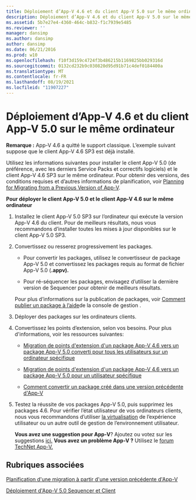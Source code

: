 ```yaml
---
title: Déploiement d’App-V 4.6 et du client App-V 5.0 sur le même ordinateur
description: Déploiement d’App-V 4.6 et du client App-V 5.0 sur le même ordinateur
ms.assetid: 5b7e27e4-4360-464c-b832-f1c7939e5485
ms.reviewer: ''
manager: dansimp
ms.author: dansimp
author: dansimp
ms.date: 06/21/2016
ms.prod: w10
ms.openlocfilehash: f10f3d159c4724f3b486215b1169825bb029316d
ms.sourcegitcommit: 0132cd232b9c030820d95d91b71c4def0184400a
ms.translationtype: MT
ms.contentlocale: fr-FR
ms.lasthandoff: 08/19/2021
ms.locfileid: "11907227"
---
```

# <a name="how-to-deploy-the-app-v-46-and-the-app-v-50-client-on-the-same-computer"></a>Déploiement d’App-V 4.6 et du client App-V 5.0 sur le même ordinateur

**Remarque :** App-V 4.6 a quitté le support classique. L’exemple suivant suppose que le client App-V 4.6 SP3 est déjà installé.

Utilisez les informations suivantes pour installer le client App-V 5.0 (de préférence, avec les derniers Service Packs et correctifs logiciels) et le client App-V 4.6 SP3 sur le même ordinateur. Pour obtenir des versions, des conditions requises et d’autres informations de planification, voir [Planning for Migrating from a Previous Version of App-V](planning-for-migrating-from-a-previous-version-of-app-v.md).

**Pour déployer le client App-V 5.0 et le client App-V 4.6 sur le même ordinateur**

1.  Installez le client App-V 5.0 SP3 sur l’ordinateur qui exécute la version App-V 4.6 du client. Pour de meilleurs résultats, nous vous recommandons d’installer toutes les mises à jour disponibles sur le client App-V 5.0 SP3.

2.  Convertissez ou resserez progressivement les packages.

    -   Pour convertir les packages, utilisez le convertisseur de package App-V 5.0 et convertissez les packages requis au format de fichier App-V 5.0 (**.appv).**

    -   Pour ré-séquencer les packages, envisagez d’utiliser la dernière version de Sequencer pour obtenir de meilleurs résultats.

    Pour plus d’informations sur la publication de packages, voir [Comment publier un package à l’aide](how-to-publish-a-package-by-using-the-management-console-50.md)de la console de gestion .

3.  Déployer des packages sur les ordinateurs clients.

4.  Convertissez les points d’extension, selon vos besoins. Pour plus d'informations, voir les ressources suivantes:

    -   [Migration de points d'extension d'un package App-V 4.6 vers un package App-V 5.0 converti pour tous les utilisateurs sur un ordinateur spécifique](how-to-migrate-extension-points-from-an-app-v-46-package-to-a-converted-app-v-50-package-for-all-users-on-a-specific-computer.md)

    -   [Migration de points d'extension d'un package App-V 4.6 vers un package App-V 5.0 pour un utilisateur spécifique](how-to-migrate-extension-points-from-an-app-v-46-package-to-app-v-50-for-a-specific-user.md)

    -   [Comment convertir un package créé dans une version précédente d'App-V](how-to-convert-a-package-created-in-a-previous-version-of-app-v.md)

5.  Testez la réussite de vos packages App-V 5.0, puis supprimez les packages 4.6. Pour vérifier l’état utilisateur de vos ordinateurs clients, nous vous recommandons d’utiliser [la virtualisation](https://technet.microsoft.com/library/dn458947.aspx) de l’expérience utilisateur ou un autre outil de gestion de l’environnement utilisateur.

    **Vous avez une suggestion pour App-V**? Ajoutez ou votez sur les suggestions [ici.](http://appv.uservoice.com/forums/280448-microsoft-application-virtualization) **Vous avez un problème App-V ?** Utilisez le [forum TechNet App-V.](https://social.technet.microsoft.com/Forums/home?forum=mdopappv)

## <a name="related-topics"></a>Rubriques associées


[Planification d'une migration à partir d'une version précédente d'App-V](planning-for-migrating-from-a-previous-version-of-app-v.md)

[Déploiement d'App-V 5.0 Sequencer et Client](deploying-the-app-v-50-sequencer-and-client.md)

 

 





